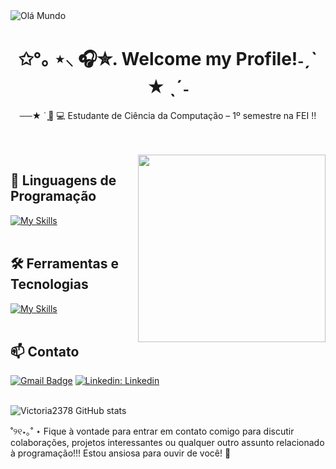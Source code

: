 <img src="https://static.wikia.nocookie.net/gensin-impact/images/2/22/Namecard_Banner_Kinich_Ajaw.png/revision/latest/scale-to-width-down/1000?cb=20240917101331" alt="Olá Mundo">
<h1 align="center">    ✩°｡ ⋆⸜ 🎧✮. Welcome my Profile!˗ˏˋ ★ ˎˊ˗ </h1>

<p align="center">
    ──★ ˙ ̟🐳 💻 Estudante de Ciência da Computação – 1º semestre na FEI !! 
</p><br><br> 
    <img src="https://static.wikia.nocookie.net/gensin-impact/images/6/60/Icon_Emoji_Paimon%27s_Paintings_35_Kinich_4.png/revision/latest?cb=20240904041637" align="right" width="300px">

## 🚀 Linguagens de Programação
[![My Skills](https://skillicons.dev/icons?i=html,css,javascript,python,c#,nodejs)](https://skillicons.dev)<br><br>

## 🛠️ Ferramentas e Tecnologias
[![My Skills](https://skillicons.dev/icons?i=github,git,vscode,discord,figma)](https://skillicons.dev)<br><br>

## 📫 Contato

[![Gmail Badge](https://img.shields.io/badge/-Email-006bed?style=flat-square&logo=Gmail&logoColor=green&link=mailto:{SeuEmail})](mailto:{davi.vickcaroli@gmail.com})
[![Linkedin: Linkedin](https://img.shields.io/badge/-Linkedin-green?style=flat-square&logo=Linkedin&logoColor=white&link=https://www.linkedin.com/in/victóriabernardo/)](www.linkedin.com/in/victóriabernardo) <br><br>


![Victoria2378 GitHub stats](https://github-readme-stats.vercel.app/api?username=Victoria2378&show_icons=true&theme=gruvbox)

˚୨୧⋆｡˚ ⋆ Fique à vontade para entrar em contato comigo para discutir colaborações, projetos interessantes ou qualquer outro assunto relacionado à programação!!! Estou ansiosa para ouvir de você! 🐚 <br><br>

